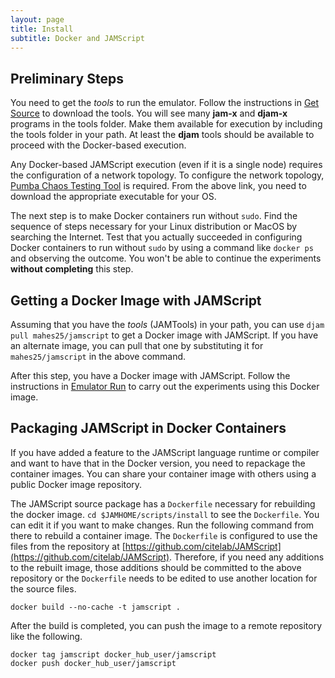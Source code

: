 ```yaml
---
layout: page
title: Install
subtitle: Docker and JAMScript
---
```



## Preliminary Steps

You need to get the *tools* to run the emulator. Follow the instructions in [Get
Source](../get-src) to download the tools. You will see many **jam-x** and **djam-x** programs
in the tools folder. Make them available for execution by including the tools folder in your
path. At least the **djam** tools should be available to proceed with the Docker-based
execution.

Any Docker-based JAMScript execution (even if it is a single node) requires the
configuration of a network topology. To configure the network topology, [Pumba
Chaos Testing Tool](https://github.com/alexei-led/pumba/releases) is required. From the
above link, you need to download the appropriate executable for your OS.

The next step is to make Docker containers run without `sudo`. Find the sequence of steps
necessary for your Linux distribution or MacOS by searching the Internet. Test that you
actually succeeded in configuring Docker containers to run
without `sudo` by using
a command like `docker ps` and observing the outcome. You won't be able to continue the
experiments **without completing** this step.

## Getting a Docker Image with JAMScript

Assuming that you have the *tools* (JAMTools) in your path, you can use `djam
pull mahes25/jamscript` to get a Docker image with JAMScript. If you have an
alternate image, you can pull that one by substituting it for
`mahes25/jamscript` in the above command.

After this step, you have a Docker image with JAMScript. Follow the
instructions in [Emulator Run](../emulator-run) to carry out the experiments using
this Docker image.

## Packaging JAMScript in Docker Containers

If you have added a feature to the JAMScript language runtime or compiler and
want to have that in the Docker version, you need to repackage the container
images. You can share your container image with others using a public Docker
image repository.

The JAMScript source package has a `Dockerfile` necessary for rebuilding the docker image.
`cd $JAMHOME/scripts/install` to see the `Dockerfile`. You can edit it if you want to make changes.
Run the following command from there to rebuild a container image. The `Dockerfile` is
configured to use the files from the repository at [https://github.com/citelab/JAMScript](https://github.com/citelab/JAMScript). Therefore, if you
need any additions to the rebuilt image, those additions should be committed to the above repository or
the `Dockerfile` needs to be edited to use another location for the source files.
```shell
docker build --no-cache -t jamscript .
```
After the build is completed, you can push the image to a remote repository like
the following.
```shell
docker tag jamscript docker_hub_user/jamscript
docker push docker_hub_user/jamscript
```
